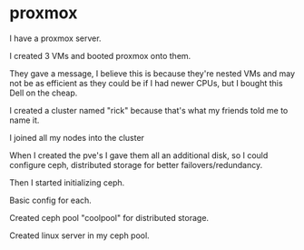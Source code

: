 # proxmox

I have a proxmox server. 

I created 3 VMs and booted proxmox onto them. 

They gave a message, I believe this is because they're nested VMs and may not be as efficient as they could be if I had newer CPUs, but I bought this Dell on the cheap. 

I created a cluster named "rick" because that's what my friends told me to name it. 

I joined all my nodes into the cluster

When I created the pve's I gave them all an additional disk, so I could configure ceph, distributed storage for better failovers/redundancy. 

Then I started initializing ceph. 

Basic config for each. 

Created ceph pool "coolpool" for distributed storage.

Created linux server in my ceph pool. 
